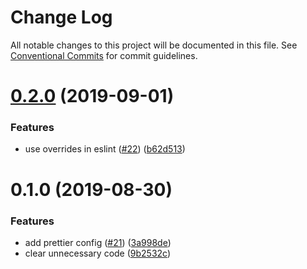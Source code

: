 # Change Log

All notable changes to this project will be documented in this file.
See [Conventional Commits](https://conventionalcommits.org) for commit guidelines.

# [0.2.0](https://github.com/mjolnirjs/mjolnir/compare/@mjolnir/prettier-config@0.1.0...@mjolnir/prettier-config@0.2.0) (2019-09-01)

### Features

- use overrides in eslint ([#22](https://github.com/mjolnirjs/mjolnir/issues/22)) ([b62d513](https://github.com/mjolnirjs/mjolnir/commit/b62d513))

# 0.1.0 (2019-08-30)

### Features

- add prettier config ([#21](https://github.com/mjolnirjs/mjolnir/issues/21)) ([3a998de](https://github.com/mjolnirjs/mjolnir/commit/3a998de))
- clear unnecessary code ([9b2532c](https://github.com/mjolnirjs/mjolnir/commit/9b2532c))
